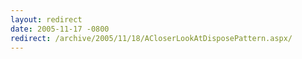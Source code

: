 ```yaml
---
layout: redirect
date: 2005-11-17 -0800
redirect: /archive/2005/11/18/ACloserLookAtDisposePattern.aspx/
---
```

